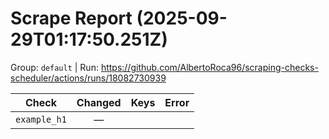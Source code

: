 # Scrape Report (2025-09-29T01:17:50.251Z)

Group: `default`  |  Run: https://github.com/AlbertoRoca96/scraping-checks-scheduler/actions/runs/18082730939

| Check | Changed | Keys | Error |
|---|:---:|:--|:--|
| `example_h1` | — |  |  |
